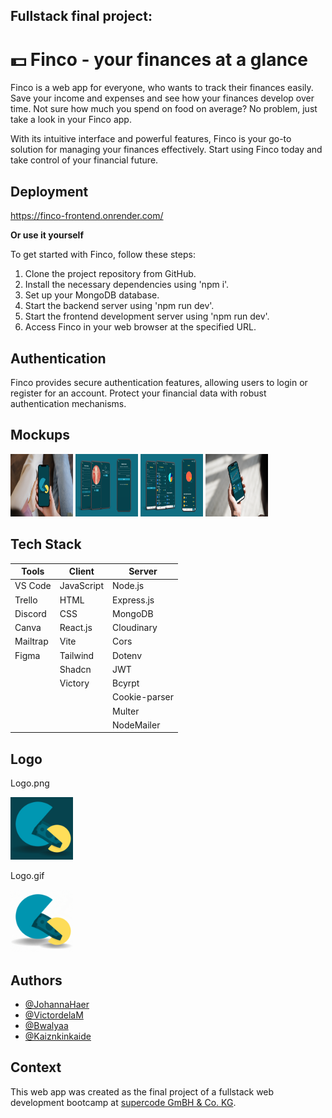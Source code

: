 ## Fullstack final project: 

# 💵 Finco - your finances at a glance

Finco is a web app for everyone, who wants to track their finances easily. Save your income and expenses and see how your finances develop over time. Not sure how much you spend on food on average? No problem, just take a look in your Finco app.

With its intuitive interface and powerful features, Finco is your go-to solution for managing your finances effectively. Start using Finco today and take control of your financial future.


## Deployment

https://finco-frontend.onrender.com/

**Or use it yourself**

To get started with Finco, follow these steps:

1. Clone the project repository from GitHub.
2. Install the necessary dependencies using 'npm i'.
3. Set up your MongoDB database.
4. Start the backend server using 'npm run dev'.
5. Start the frontend development server using 'npm run dev'.
6. Access Finco in your web browser at the specified URL.


## Authentication

Finco provides secure authentication features, allowing users to login or register for an account. Protect your financial data with robust authentication mechanisms.


## Mockups

<img src="./frontend/src/assets/img/1.png" width='100px' height='100px'/>
<img src="./frontend/src/assets/img/2.png" width='100px' height='100px'/>
<img src="./frontend/src/assets/img/3.png" width='100px' height='100px'/>
<img src="./frontend/src/assets/img/4.png" width='100px' height='100px'/>


## Tech Stack

| **Tools**     | **Client**    | **Server**    |
|---------------|---------------|---------------|
| VS Code       | JavaScript    | Node.js       |
| Trello        | HTML          | Express.js    |                                                   
| Discord       | CSS           | MongoDB       |
| Canva         | React.js      | Cloudinary    |
| Mailtrap      | Vite          | Cors          |
| Figma         | Tailwind      | Dotenv        |
|               | Shadcn        | JWT           |
|               | Victory       | Bcyrpt        |
|               |               | Cookie-parser |
|               |               | Multer        |
|               |               | NodeMailer    |


## Logo

Logo.png

<img src="./frontend/src/assets/img/Logo_Backend_Abschlussprojekt_dark.png" width='100px' height='100px'/>


 Logo.gif

<img src="./frontend/src/assets/img/Logo-wechsel.gif" width='100px' height='100px'/>


## Authors

- [@JohannaHaer](https://github.com/JohannaHaer)
- [@VictordelaM](https://github.com/VictordelaM)
- [@Bwalyaa](https://github.com/Bwalyaa)
- [@Kaiznkinkaide](https://github.com/Kaiznkinkaide)


## Context

This web app was created as the final project of a fullstack web development bootcamp at [supercode GmBH & Co. KG](https://www.super-code.de/).